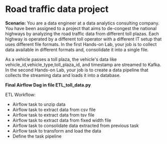 # Road traffic data project 

**Scenario:** You are a data engineer at a data analytics consulting company. You have been assigned to a project that aims to de-congest the national highways by analyzing the road traffic data from different toll plazas. Each highway is operated by a different toll operator with a different IT setup that uses different file formats. In the first Hands-on Lab, your job is to collect data available in different formats and, consolidate it into a single file.

As a vehicle passes a toll plaza, the vehicle's data like vehicle_id,vehicle_type,toll_plaza_id, and timestamp are streamed to Kafka. In the second Hands-on Lab, your job is to create a data pipeline that collects the streaming data and loads it into a database. 

**Final Airflow Dag in file ETL_toll_data.py**

ETL Workflow:
- Airflow task to unzip data
- Airflow task to extract data from csv file
- Airflow task to extract data from tsv file
- Airflow task to extract data from fixed width file
- Airflow task to consolidate data extracted from previous task
- Airflow task to transform and load the data
- Define the task pipeline
